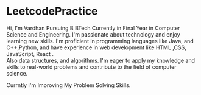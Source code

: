 # LeetcodePractice

  Hi, I'm Vardhan  Pursuing B BTech Currently in Final Year in Computer Science and Engineering.
  I'm passionate about technology and enjoy learning new skills. I'm proficient in programming
  languages like  Java, and C++,Python, and have experience in web development like HTML ,CSS, JavaScript, React .  
  Also data structures, and algorithms.  I'm eager to apply my knowledge and skills to real-world problems 
  and contribute to the field of computer science.


Currntly I'm Improving My Problem Solving Skills.
